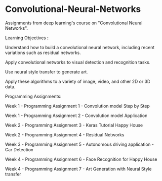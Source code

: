 # Convolutional-Neural-Networks

Assignments from deep learning's course on "Convolutional Neural Networks".

Learning Objectives :

Understand how to build a convolutional neural network, including recent variations such as residual networks.

Apply convolutional networks to visual detection and recognition tasks.

Use neural style transfer to generate art.

Apply these algorithms to a variety of image, video, and other 2D or 3D data.


Programming Assignments:

Week 1 - Programming Assignment 1 - Convolution model Step by Step

Week 1 - Programming Assignment 2 - Convolution model Application

Week 2 - Programming Assignment 3 - Keras Tutorial Happy House

Week 2 - Programming Assignment 4 - Residual Networks

Week 3 - Programming Assignment 5 - Autonomous driving application - Car Detection

Week 4 - Programming Assignment 6 - Face Recognition for Happy House

Week 4 - Programming Assignment 7 - Art Generation with Neural Style transfer

